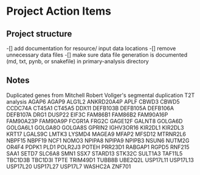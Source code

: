 # Project Action Items 
<!-- Alteratively use gitlab issues -->
## Project structure
-[] add documentation for resource/ input data locations
-[] remove unnecessary data files
-[] make sure data file generation is documented (md, txt, pynb, or snakefile) in primary-analysis directory

## Notes
Duplicated genes from Mitchell Robert Vollger's segmental duplication T2T analysis
AGAP6     AGAP9     ALG1L2     ANKRD20A4P  APLF      CBWD3
CBWD5     CCDC74A   CT45A1     CT45A5      DDX11     DEFB103B
DEFB105A  DEFB106A  DEFB107A   DRG1        DUSP22    EIF3C
FAM86B1   FAM86B2   FAM90A16P  FAM90A23P   FAM90A9P  FCGR1A
FRG2C     GAGE12F   GALNT8     GOLGA6D     GOLGA6L1  GOLGA8O
GOLGA8S   GPRIN2    IGHV3OR16  KIR2DL1     KIR2DL3   KRT17
LGALS9C   LMTK3     LYSMD4     MAGEA9      MFAP2     MFSD12
MTRNR2L6  NBPF15    NBPF19     NCF1        NOMO3     NPIPA8
NPIPA9    NPIPB3    NSUN6      NUTM2G      OR4F4     PDPK1
PLD1      POLR2J3   POTEH      PRR23D1     RABGAP1   RGPD5
RNF215    SAA1      SETD7      SLC6A8      SMN1      SSX7
STARD13   STK32C    SULT1A3    TAF11L5     TBC1D3B   TBC1D3I
TPTE      TRIM49D1  TUBB8B     UBE2Q2L     USP17L11  USP17L13
USP17L20  USP17L27  USP17L7    WASHC2A     ZNF701